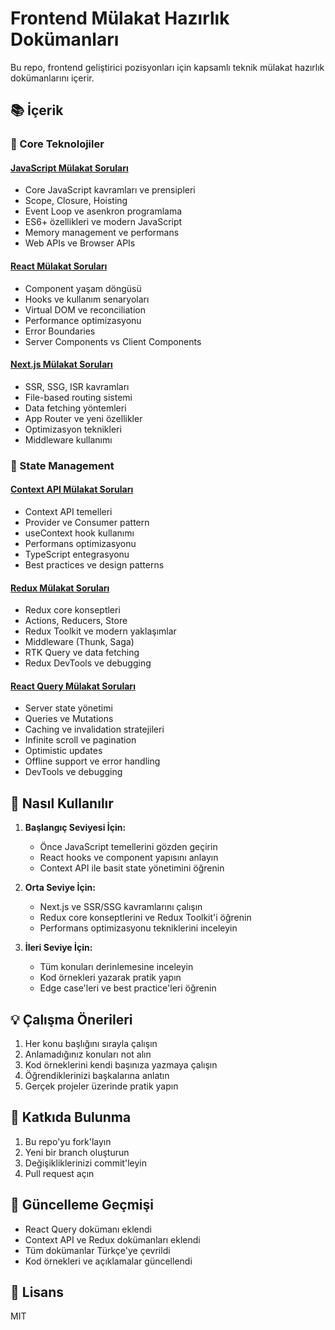 # Frontend Mülakat Hazırlık Dokümanları

Bu repo, frontend geliştirici pozisyonları için kapsamlı teknik mülakat hazırlık dokümanlarını içerir.

## 📚 İçerik

### 🔷 Core Teknolojiler

#### [JavaScript Mülakat Soruları](./javascript-interview.md)

- Core JavaScript kavramları ve prensipleri
- Scope, Closure, Hoisting
- Event Loop ve asenkron programlama
- ES6+ özellikleri ve modern JavaScript
- Memory management ve performans
- Web APIs ve Browser APIs

#### [React Mülakat Soruları](./react-interview.md)

- Component yaşam döngüsü
- Hooks ve kullanım senaryoları
- Virtual DOM ve reconciliation
- Performance optimizasyonu
- Error Boundaries
- Server Components vs Client Components

#### [Next.js Mülakat Soruları](./nextjs-interview.md)

- SSR, SSG, ISR kavramları
- File-based routing sistemi
- Data fetching yöntemleri
- App Router ve yeni özellikler
- Optimizasyon teknikleri
- Middleware kullanımı

### 🔷 State Management

#### [Context API Mülakat Soruları](./context-api-interview.md)

- Context API temelleri
- Provider ve Consumer pattern
- useContext hook kullanımı
- Performans optimizasyonu
- TypeScript entegrasyonu
- Best practices ve design patterns

#### [Redux Mülakat Soruları](./redux-interview.md)

- Redux core konseptleri
- Actions, Reducers, Store
- Redux Toolkit ve modern yaklaşımlar
- Middleware (Thunk, Saga)
- RTK Query ve data fetching
- Redux DevTools ve debugging

#### [React Query Mülakat Soruları](./react-query-interview.md)

- Server state yönetimi
- Queries ve Mutations
- Caching ve invalidation stratejileri
- Infinite scroll ve pagination
- Optimistic updates
- Offline support ve error handling
- DevTools ve debugging

## 🎯 Nasıl Kullanılır

1. **Başlangıç Seviyesi İçin:**

   - Önce JavaScript temellerini gözden geçirin
   - React hooks ve component yapısını anlayın
   - Context API ile basit state yönetimini öğrenin

2. **Orta Seviye İçin:**

   - Next.js ve SSR/SSG kavramlarını çalışın
   - Redux core konseptlerini ve Redux Toolkit'i öğrenin
   - Performans optimizasyonu tekniklerini inceleyin

3. **İleri Seviye İçin:**
   - Tüm konuları derinlemesine inceleyin
   - Kod örnekleri yazarak pratik yapın
   - Edge case'leri ve best practice'leri öğrenin

## 💡 Çalışma Önerileri

1. Her konu başlığını sırayla çalışın
2. Anlamadığınız konuları not alın
3. Kod örneklerini kendi başınıza yazmaya çalışın
4. Öğrendiklerinizi başkalarına anlatın
5. Gerçek projeler üzerinde pratik yapın

## 🤝 Katkıda Bulunma

1. Bu repo'yu fork'layın
2. Yeni bir branch oluşturun
3. Değişikliklerinizi commit'leyin
4. Pull request açın

## 📝 Güncelleme Geçmişi

- React Query dokümanı eklendi
- Context API ve Redux dokümanları eklendi
- Tüm dokümanlar Türkçe'ye çevrildi
- Kod örnekleri ve açıklamalar güncellendi

## 📄 Lisans

MIT
